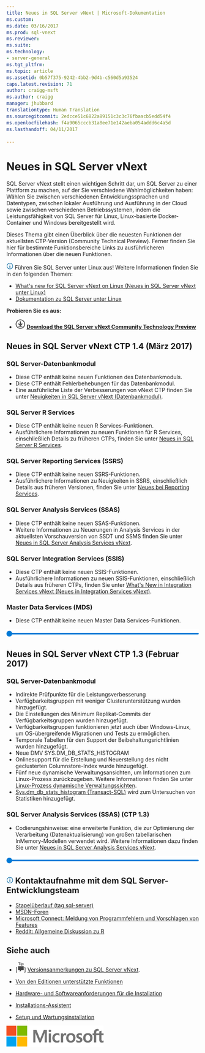 ```yaml
---
title: Neues in SQL Server vNext | Microsoft-Dokumentation
ms.custom: 
ms.date: 03/16/2017
ms.prod: sql-vnext
ms.reviewer: 
ms.suite: 
ms.technology:
- server-general
ms.tgt_pltfrm: 
ms.topic: article
ms.assetid: 0b57f375-9242-4bb2-9d4b-c560d5a93524
caps.latest.revision: 71
author: craigg-msft
ms.author: craigg
manager: jhubbard
translationtype: Human Translation
ms.sourcegitcommit: 2edcce51c6822a89151c3c3c76fbaacb5edd54f4
ms.openlocfilehash: f4a9065cccb31a8ee71e142aeba054addd6c4a5d
ms.lasthandoff: 04/11/2017

---
```

# <a name="what39s-new-in-sql-server-vnext"></a>Neues in SQL Server vNext
SQL Server vNext stellt einen wichtigen Schritt dar, um SQL Server zu einer Plattform zu machen, auf der Sie verschiedene Wahlmöglichkeiten haben: Wählen Sie zwischen verschiedenen Entwicklungssprachen und Datentypen, zwischen lokaler Ausführung und Ausführung in der Cloud sowie zwischen verschiedenen Betriebssystemen, indem die Leistungsfähigkeit von SQL Server für Linux, Linux-basierte Docker-Container und Windows bereitgestellt wird.

Dieses Thema gibt einen Überblick über die neuesten Funktionen der aktuellsten CTP-Version (Community Technical Preview). Ferner finden Sie hier für bestimmte Funktionsbereiche Links zu ausführlicheren Informationen über die neuen Funktionen.

![info_tip](../sql-server/media/info-tip.png) Führen Sie SQL Server unter Linux aus! Weitere Informationen finden Sie in den folgenden Themen:
-  [What's new for SQL Server vNext on Linux (Neues in SQL Server vNext unter Linux)](https://docs.microsoft.com/en-us/sql/linux/sql-server-linux-whats-new)
-  [Dokumentation zu SQL Server unter Linux](https://docs.microsoft.com/en-us/sql/linux/)


**Probieren Sie es aus:**    
   -   [![Download from Evaluation Center](../analysis-services/media/download.png)](http://go.microsoft.com/fwlink/?LinkID=829477) **[Download the SQL Server vNext Community Technology Preview](http://go.microsoft.com/fwlink/?LinkID=829477)**

## <a name="whats-new-in-sql-server-vnext-ctp-14-march-2017"></a>Neues in SQL Server vNext CTP 1.4 (März 2017)
### <a name="sql-server-database-engine"></a>SQL Server-Datenbankmodul
- Diese CTP enthält keine neuen Funktionen des Datenbankmoduls.
- Diese CTP enthält Fehlerbehebungen für das Datenbankmodul.
- Eine ausführliche Liste der Verbesserungen von vNext CTP finden Sie unter [Neuigkeiten in SQL Server vNext (Datenbankmodul)](../database-engine/configure-windows/what-s-new-in-sql-server-vnext-database-engine.md).

### <a name="sql-server-r-services"></a>SQL Server R Services
- Diese CTP enthält keine neuen R Services-Funktionen.
- Ausführlichere Informationen zu neuen Funktionen für R Services, einschließlich Details zu früheren CTPs, finden Sie unter [Neues in SQL Server R Services](../advanced-analytics/r-services/what-s-new-in-sql-server-r-services.md).  

### <a name="sql-server-reporting-services-ssrs"></a>SQL Server Reporting Services (SSRS)
- Diese CTP enthält keine neuen SSRS-Funktionen.
- Ausführlichere Informationen zu Neuigkeiten in SSRS, einschließlich Details aus früheren Versionen, finden Sie unter [Neues bei Reporting Services](../reporting-services/what-s-new-in-sql-server-reporting-services-ssrs.md). 

### <a name="sql-server-analysis-services-ssas"></a>SQL Server Analysis Services (SSAS)
- Diese CTP enthält keine neuen SSAS-Funktionen.  
- Weitere Informationen zu Neuerungen in Analysis Services in der aktuellsten Vorschauversion von SSDT und SSMS finden Sie unter [Neues in SQL Server Analysis Services vNext](../analysis-services/what-s-new-in-sql-server-analysis-services-vnext.md).  

### <a name="sql-server-integration-services-ssis"></a>SQL Server Integration Services (SSIS)
- Diese CTP enthält keine neuen SSIS-Funktionen.
- Ausführlichere Informationen zu neuen SSIS-Funktionen, einschließlich Details aus früheren CTPs, finden Sie unter [What's New in Integration Services vNext (Neues in Integration Services vNext)](../integration-services/what-s-new-in-integration-services-in-sql-server-vnext.md).  

### <a name="master-data-services-mds"></a>Master Data Services (MDS)
- Diese CTP enthält keine neuen Master Data Services-Funktionen.

![horizontal_bar](../sql-server/media/horizontal-bar.png)

## <a name="whats-new-in-sql-server-vnext-ctp-13-february-2017"></a>Neues in SQL Server vNext CTP 1.3 (Februar 2017)
### <a name="sql-server-database-engine"></a>SQL Server-Datenbankmodul
- Indirekte Prüfpunkte für die Leistungsverbesserung
- Verfügbarkeitsgruppen mit weniger Clusterunterstützung wurden hinzugefügt.
- Die Einstellungen des Minimum Replikat-Commits der Verfügbarkeitsgruppen wurden hinzugefügt.
- Verfügbarkeitsgruppen funktionieren jetzt auch über Windows-Linux, um OS-übergreifende Migrationen und Tests zu ermöglichen.
- Temporale Tabellen für den Support der Beibehaltungsrichtlinien wurden hinzugefügt.
- Neue DMV SYS.DM_DB_STATS_HISTOGRAM
- Onlinesupport für die Erstellung und Neuerstellung des nicht geclusterten Columnstore-Index wurde hinzugefügt.
- Fünf neue dynamische Verwaltungsansichten, um Informationen zum Linux-Prozess zurückzugeben. Weitere Informationen finden Sie unter [Linux-Prozess dynamische Verwaltungssichten](../relational-databases/system-dynamic-management-views/linux-process-dynamic-management-views-transact-sql.md).   
- [Sys.dm_db_stats_histogram (Transact-SQL)](../relational-databases/system-dynamic-management-views/sys-dm-db-stats-histogram-transact-sql.md) wird zum Untersuchen von Statistiken hinzugefügt.

### <a name="sql-server-analysis-services-ssas-ctp-13"></a>SQL Server Analysis Services (SSAS) (CTP 1.3)
- Codierungshinweise: eine erweiterte Funktion, die zur Optimierung der Verarbeitung (Datenaktualisierung) von großen tabellarischen InMemory-Modellen verwendet wird. Weitere Informationen dazu finden Sie unter [Neues in SQL Server Analysis Services vNext](../analysis-services/what-s-new-in-sql-server-analysis-services-vnext.md). 


![horizontal_bar](../sql-server/media/horizontal-bar.png)

##  <a name="infotipsql-servermediainfo-tippng-engage-with-the-sql-server-engineering-team"></a>![info_tip](../sql-server/media/info-tip.png) Kontaktaufnahme mit dem SQL Server-Entwicklungsteam 
- [Stapelüberlauf (tag sql-server)](http://stackoverflow.com/questions/tagged/sql-server)
- [MSDN-Foren](https://social.msdn.microsoft.com/Forums/en-US/home?category=sqlserver)
- [Microsoft Connect: Meldung von Programmfehlern und Vorschlagen von Features](https://connect.microsoft.com/SQLServer/Feedback)
- [Reddit: Allgemeine Diskussion zu R](https://www.reddit.com/r/SQLServer/)

## <a name="see-also"></a>Siehe auch    
 + [![Versionsanmerkungen](../analysis-services/instances/install-windows/media/ssrs-fyi-note.png)] [Versionsanmerkungen zu SQL Server vNext](../sql-server/sql-server-vnext-release-notes.md). 
+ [Von den Editionen unterstützte Funktionen](https://msdn.microsoft.com/library/cc645993.aspx)
 + [Hardware- und Softwareanforderungen für die Installation](../sql-server/install/hardware-and-software-requirements-for-installing-sql-server.md)
 + [Installations-Assistent](../database-engine/install-windows/install-sql-server-from-the-installation-wizard-setup.md)
 
 + [Setup und Wartungsinstallation](http://msdn.microsoft.com/library/6df72a78-6b36-4bc1-948e-04b4ebe46094)
 
 ![MS_Logo_X-Small](../sql-server/media/ms-logo-x-small.png)



